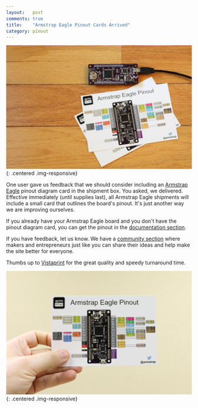 ```yaml
---
layout:   post
comments: true
title:    "Armstrap Eagle Pinout Cards Arrived"
category: pinout
---
```


![Armstrap Eagle Pinout Card](/img/posts/2015/04/armstrap-eagle-pinout-card-floor.JPG){: .centered .img-responsive}

One user gave us feedback that we should consider including an [Armstrap Eagle][1] pinout diagram card in the shipment box.  You asked, we delivered.  Effective immediately (until supplies last), all Armstrap Eagle shipments will include a small card that outlines the board's pinout.  It's just another way we are improving ourselves.

If you already have your Armstrap Eagle board and you don't have the pinout diagram card, you can get the pinout in the [documentation section][2].

If you have feedback, let us know.  We have a [community section][3] where makers and entrepreneurs just like you can share their ideas and help make the site better for everyone.

Thumbs up to [Vistaprint][4] for the great quality and speedy turnaround time.

![Armstrap Eagle Pinout Card](/img/posts/2015/04/armstrap-eagle-pintout-card.JPG){: .centered .img-responsive}

[1]: http://armstrap.org/eagle
[2]: http://docs.armstrap.org/en/latest/hardware-overview.html#armstrap-eagle
[3]: http://community.armstrap.org/
[4]: http://www.vistaprint.com
